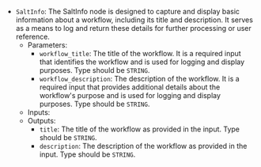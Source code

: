 - `SaltInfo`: The SaltInfo node is designed to capture and display basic information about a workflow, including its title and description. It serves as a means to log and return these details for further processing or user reference.
    - Parameters:
        - `workflow_title`: The title of the workflow. It is a required input that identifies the workflow and is used for logging and display purposes. Type should be `STRING`.
        - `workflow_description`: The description of the workflow. It is a required input that provides additional details about the workflow's purpose and is used for logging and display purposes. Type should be `STRING`.
    - Inputs:
    - Outputs:
        - `title`: The title of the workflow as provided in the input. Type should be `STRING`.
        - `description`: The description of the workflow as provided in the input. Type should be `STRING`.
